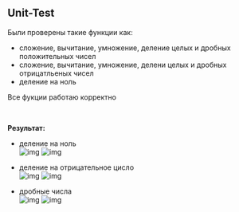 ## Unit-Test

Были проверены такие функции как:
- сложение, вычитание, умножение, деление целых и дробных положительных чисел
- сложение, вычитание, умножение, делени целых и дробных отрицатльеных чисел
- деление на ноль

Все фукции работаю корректно

<br />

**Результат:**  
- деление на ноль  
![img](https://github.com/MeoW-2020-2/Unit-Test_Calc/blob/main/Result_1-1.png)    ![img](https://github.com/MeoW-2020-2/Unit-Test_Calc/blob/main/Result_1-2.png)

- деление на отрицательное цисло  
![img](https://github.com/MeoW-2020-2/Unit-Test_Calc/blob/main/Result_2-1.png)    ![img](https://github.com/MeoW-2020-2/Unit-Test_Calc/blob/main/Result_2-2.png)

- дробные числа  
![img](https://github.com/MeoW-2020-2/Unit-Test_Calc/blob/main/Result_3-1.png)    ![img](https://github.com/MeoW-2020-2/Unit-Test_Calc/blob/main/Result_3-2.png)
